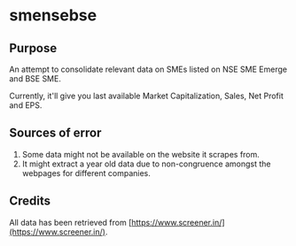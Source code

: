 # smensebse

## Purpose

An attempt to consolidate relevant data on SMEs listed on NSE SME Emerge and BSE SME.

Currently, it'll give you last available Market Capitalization, Sales, Net Profit and EPS.

## Sources of error
1. Some data might not be available on the website it scrapes from.
2. It might extract a year old data due to non-congruence amongst the webpages for different companies.

## Credits

All data has been retrieved from [https://www.screener.in/](https://www.screener.in/).
